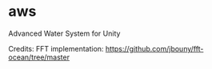 # aws
Advanced Water System for Unity

Credits:
FFT implementation: https://github.com/jbouny/fft-ocean/tree/master
